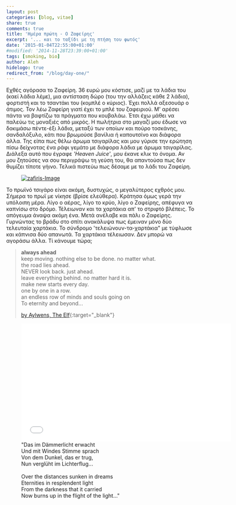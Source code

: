 ```yaml
---
layout: post
categories: [blog, vitae]
share: true
comments: true
title: 'Ημέρα πρώτη - Ο Ζαφείρης'
excerpt: '... και το ταξίδι με τη πτήση του φωτός'
date: '2015-01-04T22:55:00+01:00'
#modified: '2014-11-28T23:39:00+01:00'
tags: [smoking, bio]
author: Aleh
hidelogo: true
redirect_from: "/blog/day-one/"
---
```

Εχθές αγόρασα το Ζαφείρη. 36 ευρώ μου κόστισε, μαζί με τα λάδια του (καεί λάδια λέμε), μια αντίσταση δώρο (του την αλλάζεις κάθε 2 λάδια), φορτιστή και το τσαντάκι του (κομπλέ ο κύριος). Έχει πολλά αξεσουάρ ο άτιμος. Τον λέω Ζαφείρη γιατί έχει το μπλέ του ζαφειριού. Μ' αρέσει πάντα να βαφτίζω τα πράγματα που κουβαλάω. Έτσι έχω μάθει να παλεύω τις μοναξιές από μικρός. Η πωλήτρια στο μαγαζί μου έδωσε να δοκιμάσω πέντε-έξι λάδια, μεταξύ των οποίων και πούρο τοσκάνης, σανδαλόξυλο, κάτι που βρωμούσε βανίλια ή καπουτσίνο και διάφορα άλλα. Της είπα πως θέλω άρωμα τσιγαρίλας και μου γύρισε την ερώτηση πίσω δείχνοτας ένα ράφι γεμάτο με διάφορα λάδια με άρωμα τσιγαρίλας. Διάλεξα αυτό που έγραφε *'Heaven Juice'*, μου έκανε κλικ το όνομα. Αν μου ζητούσες να σου περιγράψω τη γεύση του, θα απαντούσα πως δεν θυμίζει τίποτε γήινο. Τελικά πιστεύω πως δέσαμε με το λάδι του Ζαφείρη. 

<figure>
    <a href="{{ site.external_data_url }}/images/posts/diary/zafiris.jpg"><img src="{{ site.external_data_url }}/images/posts/diary/zafiris.jpg" alt="zafiris-Image" class="center"/></a>
</figure>

Το πρωϊνό τσιγάρο είναι ακόμη, δυστυχώς, ο μεγαλύτερος εχθρός μου. Σήμερα το πρωϊ με νίκησε (βρίσε ελεύθερα). Κράτησα όμως γερά την υπόλοιπη μέρα. Λίγο ο αέρας, λίγο το κρύο, λίγο ο Ζαφείρης, απέφυγα να καπνίσω στο δρόμο. Τέλειωναν και τα χαρτάκια απ' το στριφτό βλέπεις. Το απόγευμα άναψα ακόμη ένα. Μετά ανέλαβε και πάλι ο Ζαφείρης. Γυρνώντας το βράδυ στο σπίτι ανακάλυψα πως έμειναν μόνο δύο τελευταία χαρτάκια. Το σύνδρομο 'τελειώνουν-τα-χαρτάκια" με τύφλωσε και κάπνισα δύο απανωτά. Τα χαρτάκια τέλειωσαν. Δεν μπορώ να αγοράσω άλλα. Τί κάνουμε τώρα;

> **always ahead** <br/>
> keep moving. nothing else to be done. no matter what.<br/>
> the road lies ahead.<br/>
> NEVER look back. just ahead.<br/>
> leave everything behind. no matter hard it is.<br/>
> make new starts every day.<br/>
> one by one in a row.<br/>
> an endless row of minds and souls going on<br/>
> To eternity and beyond...<br/>
>
>[by Aylwens, The Elf](http://aylwens.blogspot.nl/2013/06/always-ahead.html){:target="_blank"}

<figure>
    <iframe width="560" height="315" src="//www.youtube.com/embed/KA2joASAb8I" frameborder="0" allowfullscreen>&nbsp;</iframe>
    <figcaption>"Das im Dämmerlicht erwacht<br/>Und mit Windes Stimme sprach<br/>Von dem Dunkel, das er trug,<br/>Nun verglüht im Lichterflug...<br/><br/>Over the distances sunken in dreams<br/>Eternities in resplendent light<br/>From the darkness that it carried<br/>Now burns up in the flight of the light..."</figcaption>
</figure>